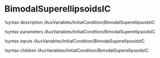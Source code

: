 <!-- MOOSE Documentation Stub: Remove this when content is added. -->

# BimodalSuperellipsoidsIC
!syntax description /AuxVariables/InitialCondition/BimodalSuperellipsoidsIC

!syntax parameters /AuxVariables/InitialCondition/BimodalSuperellipsoidsIC

!syntax inputs /AuxVariables/InitialCondition/BimodalSuperellipsoidsIC

!syntax children /AuxVariables/InitialCondition/BimodalSuperellipsoidsIC
